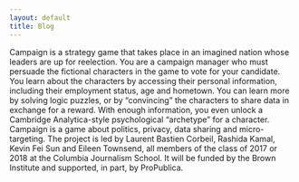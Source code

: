 ```yaml
---
layout: default
title: Blog
---
```


Campaign is a strategy game that takes place in an imagined nation whose leaders are up for reelection. You are a campaign manager who must persuade the fictional characters in the game to vote for your candidate. You learn about the characters by accessing their personal information, including their employment status, age and hometown. You can learn more by solving logic puzzles, or by “convincing” the characters to share data in exchange for a reward. With enough information, you even unlock a Cambridge Analytica-style psychological “archetype” for a character. Campaign is a game about politics, privacy, data sharing and micro-targeting. The project is led by Laurent Bastien Corbeil, Rashida Kamal, Kevin Fei Sun and Eileen Townsend, all members of the class of 2017 or 2018 at the Columbia Journalism School. It will be funded by the Brown Institute and supported, in part, by ProPublica.
